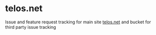 # telos.net

Issue and feature request tracking for main site [telos.net](https://telos.net) and bucket for third party issue tracking

